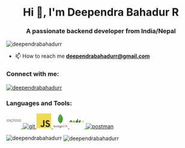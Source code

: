 <h1 align="center">Hi 👋, I'm Deependra Bahadur R</h1>
<h3 align="center">A passionate backend developer from India/Nepal</h3>

<p align="left"> <img src="https://komarev.com/ghpvc/?username=deependrabahadurr&label=Profile%20views&color=0e75b6&style=flat" alt="deependrabahadurr" /> </p>

- 📫 How to reach me **deependrabahadurr@gmail.com**

<h3 align="left">Connect with me:</h3>
<p align="left">
<a href="https://linkedin.com/in/deependrabahadurr" target="blank"><img align="center" src="https://raw.githubusercontent.com/rahuldkjain/github-profile-readme-generator/master/src/images/icons/Social/linked-in-alt.svg" alt="deependrabahadurr" height="30" width="40" /></a>
</p>

<h3 align="left">Languages and Tools:</h3>
<p align="left"> <a href="https://expressjs.com" target="_blank" rel="noreferrer"> <img src="https://raw.githubusercontent.com/devicons/devicon/master/icons/express/express-original-wordmark.svg" alt="express" width="40" height="40"/> </a> <a href="https://git-scm.com/" target="_blank" rel="noreferrer"> <img src="https://www.vectorlogo.zone/logos/git-scm/git-scm-icon.svg" alt="git" width="40" height="40"/> </a> <a href="https://developer.mozilla.org/en-US/docs/Web/JavaScript" target="_blank" rel="noreferrer"> <img src="https://raw.githubusercontent.com/devicons/devicon/master/icons/javascript/javascript-original.svg" alt="javascript" width="40" height="40"/> </a> <a href="https://www.mongodb.com/" target="_blank" rel="noreferrer"> <img src="https://raw.githubusercontent.com/devicons/devicon/master/icons/mongodb/mongodb-original-wordmark.svg" alt="mongodb" width="40" height="40"/> </a> <a href="https://nodejs.org" target="_blank" rel="noreferrer"> <img src="https://raw.githubusercontent.com/devicons/devicon/master/icons/nodejs/nodejs-original-wordmark.svg" alt="nodejs" width="40" height="40"/> </a> <a href="https://postman.com" target="_blank" rel="noreferrer"> <img src="https://www.vectorlogo.zone/logos/getpostman/getpostman-icon.svg" alt="postman" width="40" height="40"/> </a> </p>

<p><img align="left" src="https://github-readme-stats.vercel.app/api/top-langs?username=deependrabahadurr&show_icons=true&locale=en&layout=compact" alt="deependrabahadurr" /></p>

<p>&nbsp;<img align="center" src="https://github-readme-stats.vercel.app/api?username=deependrabahadurr&show_icons=true&locale=en" alt="deependrabahadurr" /></p>
